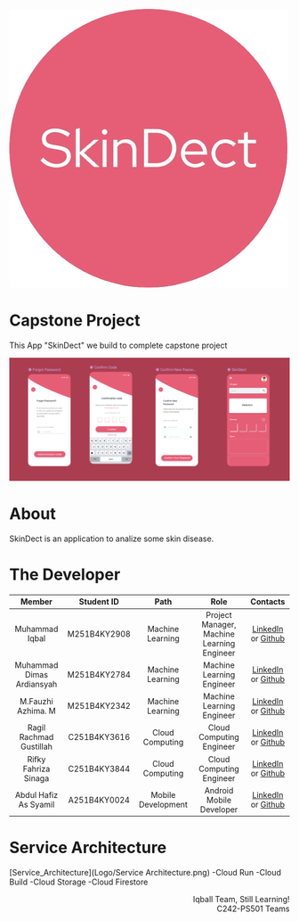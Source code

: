 ![image SkinDect](Logo/LogoSkinDect.png)


# Capstone Project

This App "SkinDect" we build to complete capstone project

![SkinDect](Logo/example.png)

# About

SkinDect is an application to analize some skin disease.

# The Developer

|          Member           |  Student ID  |        Path        |                    Role                    |                                                       Contacts                                                        |
| :-----------------------: | :----------: | :----------------: | :----------------------------------------: | :-------------------------------------------------------------------------------------------------------------------: |
|      Muhammad Iqbal       | M251B4KY2908 |  Machine Learning  | Project Manager, Machine Learning Engineer |             [LinkedIn](https://www.linkedin.com/in/m-iqbal-cpu/) or [Github](https://github.com/ball-cpu)             |
| Muhammad Dimas Ardiansyah | M251B4KY2784 |  Machine Learning  |         Machine Learning Engineer          | [LinkedIn](https://www.linkedin.com/in/muhammad-dimas-ardiansyah-393b08258/) or [Github](https://github.com/0rigin4l) |
|    M.Fauzhi Azhima. M     | M251B4KY2342 |  Machine Learning  |         Machine Learning Engineer          |      [LinkedIn](https://www.linkedin.com/in/m-fauzhi-azhima-774891327/) or [Github](https://github.com/Fauzinih)      |
|  Ragil Rachmad Gustillah  | C251B4KY3616 |  Cloud Computing   |          Cloud Computing Engineer          |  [LinkedIn](https://www.linkedin.com/in/ragil-rachmad-gustillah-427532247/) or [Github](https://github.com/Rageels)   |
|   Rifky Fahriza Sinaga    | C251B4KY3844 |  Cloud Computing   |          Cloud Computing Engineer          |          [LinkedIn](https://www.linkedin.com/in/rifkysinaga/) or [Github](https://github.com/BubbleXProject)          |
|   Abdul Hafiz As Syamil   | A251B4KY0024 | Mobile Development |          Android Mobile Developer          |                                 [LinkedIn]() or [Github](https://github.com/assyamil)                                 |

# Service Architecture
[Service_Architecture](Logo/Service Architecture.png) 
-Cloud Run
-Cloud Build
-Cloud Storage
-Cloud Firestore

<!-- # License -->

<!-- Distributed under the MIT License. See `LICENSE` for more information. -->

<p align="right"> Iqball Team, Still Learning! <br>  C242-PS501 Teams </p>
